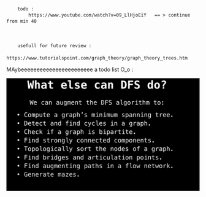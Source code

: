 		todo : 
			https://www.youtube.com/watch?v=09_LlHjoEiY   == > continue from min 40 
		
		
		
		usefull for future review : 
			https://www.tutorialspoint.com/graph_theory/graph_theory_trees.htm		


 MAybeeeeeeeeeeeeeeeeeeeeeee a todo list O_o : 
 
![DFS](Dfs-usage(maybeToDo).png)
